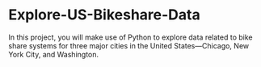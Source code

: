 # Explore-US-Bikeshare-Data
In this project, you will make use of Python to explore data related to bike share systems for three major cities in the United States—Chicago, New York City, and Washington.
